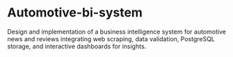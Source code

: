 # Automotive-bi-system
Design and implementation of a business intelligence system for automotive news and reviews integrating web scraping, data validation, PostgreSQL storage, and interactive dashboards for insights.
